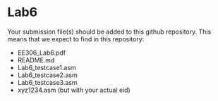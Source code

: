 # Lab6

Your submission file(s) should be added to this github repository.
This means that we expect to find in this repository:
 - EE306_Lab6.pdf
 - README.md
 - Lab6_testcase1.asm
 - Lab6_testcase2.asm
 - Lab6_testcase3.asm
 - xyz1234.asm (but with your actual eid)
